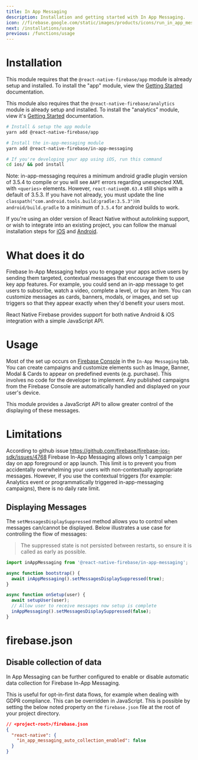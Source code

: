 ```yaml
---
title: In App Messaging
description: Installation and getting started with In App Messaging.
icon: //firebase.google.com/static/images/products/icons/run_in_app_messaging.svg
next: /installations/usage
previous: /functions/usage
---
```


# Installation

This module requires that the `@react-native-firebase/app` module is already setup and installed. To install the "app" module, view the
[Getting Started](/) documentation.

This module also requires that the `@react-native-firebase/analytics` module is already setup and installed. To install the "analytics" module, view it's [Getting Started](/analytics/usage) documentation.

```bash
# Install & setup the app module
yarn add @react-native-firebase/app

# Install the in-app-messaging module
yarn add @react-native-firebase/in-app-messaging

# If you're developing your app using iOS, run this command
cd ios/ && pod install
```

Note: in-app-messaging requires a minimum android gradle plugin version of 3.5.4 to compile or you will see `AAPT` errors regarding unexpected XML with `<queries>` elements. However, `react-native@0.63.4` still ships with a default of 3.5.3. If you have not already, you must update the line `classpath("com.android.tools.build:gradle:3.5.3")`in `android/build.gradle` to a minimum of `3.5.4` for android builds to work.

If you're using an older version of React Native without autolinking support, or wish to integrate into an existing project,
you can follow the manual installation steps for [iOS](/in-app-messaging/usage/installation/ios) and [Android](/in-app-messaging/usage/installation/android).

# What does it do

Firebase In-App Messaging helps you to engage your apps active users by sending them targeted, contextual messages that encourage
them to use key app features. For example, you could send an in-app message to get users to subscribe, watch a video,
complete a level, or buy an item. You can customize messages as cards, banners, modals, or images, and set up triggers
so that they appear exactly when they'd benefit your users most.

<Youtube id="5MRKpvKV2pg" />

React Native Firebase provides support for both native Android & iOS integration with a simple JavaScript API.

# Usage

Most of the set up occurs on [Firebase Console](https://console.firebase.google.com/u/0/project/_/inappmessaging) in the
`In-App Messaging` tab. You can create campaigns and customize elements such as Image, Banner, Modal & Cards to appear on
predefined events (e.g. purchase). This involves no code for the developer to implement. Any published campaigns from the
Firebase Console are automatically handled and displayed on your user's device.

This module provides a JavaScript API to allow greater control of the displaying of these messages.

# Limitations

According to github issue https://github.com/firebase/firebase-ios-sdk/issues/4768 Firebase In-App Messaging allows only 1 campaign per day on app foreground or app launch. This limit is to prevent you from accidentally overwhelming your users with non-contextually appropriate messages. However, if you use the contextual triggers (for example: Analytics event or programmatically triggered in-app-messaging campaigns), there is no daily rate limit.

## Displaying Messages

The `setMessagesDisplaySuppressed` method allows you to control when messages can/cannot be displayed. Below illustrates
a use case for controlling the flow of messages:

> The suppressed state is not persisted between restarts, so ensure it is called as early as possible.

```jsx
import inAppMessaging from '@react-native-firebase/in-app-messaging';

async function bootstrap() {
  await inAppMessaging().setMessagesDisplaySuppressed(true);
}

async function onSetup(user) {
  await setupUser(user);
  // Allow user to receive messages now setup is complete
  inAppMessaging().setMessagesDisplaySuppressed(false);
}
```

# firebase.json

## Disable collection of data

In App Messaging can be further configured to enable or disable automatic data collection for Firebase In-App Messaging.

This is useful for opt-in-first data flows, for example when dealing with GDPR compliance. This can be overridden in JavaScript.
This is possible by setting the below noted property on the `firebase.json` file at the root of your project directory.

```json
// <project-root>/firebase.json
{
  "react-native": {
    "in_app_messaging_auto_collection_enabled": false
  }
}
```

